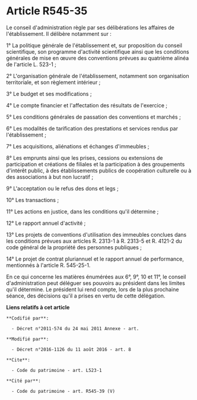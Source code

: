 # Article R545-35

Le conseil d'administration règle par ses délibérations les affaires de l'établissement. Il délibère notamment sur :

1° La politique générale de l'établissement et, sur proposition du conseil scientifique, son programme d'activité
scientifique ainsi que les conditions générales de mise en œuvre des conventions prévues au quatrième alinéa de l'article L.
523-1 ;

2° L'organisation générale de l'établissement, notamment son organisation territoriale, et son règlement intérieur ;

3° Le budget et ses modifications ;

4° Le compte financier et l'affectation des résultats de l'exercice ;

5° Les conditions générales de passation des conventions et marchés ;

6° Les modalités de tarification des prestations et services rendus par l'établissement ;

7° Les acquisitions, aliénations et échanges d'immeubles ;

8° Les emprunts ainsi que les prises, cessions ou extensions de participation et créations de filiales et la participation à
des groupements d'intérêt public, à des établissements publics de coopération culturelle ou à des associations à but non
lucratif ; 

9° L'acceptation ou le refus des dons et legs ;

10° Les transactions ;

11° Les actions en justice, dans les conditions qu'il détermine ;

12° Le rapport annuel d'activité ;

13° Les projets de conventions d'utilisation des immeubles conclues dans les conditions prévues aux articles R. 2313-1 à R.
2313-5 et R. 4121-2 du code général de la propriété des personnes publiques ; 

14° Le projet de contrat pluriannuel et le rapport annuel de performance, mentionnés à l'article R. 545-25-1.

En ce qui concerne les matières énumérées aux 6°, 9°, 10 et 11°, le conseil d'administration peut déléguer ses pouvoirs au
président dans les limites qu'il détermine. Le président lui rend compte, lors de la plus prochaine séance, des décisions
qu'il a prises en vertu de cette délégation.

**Liens relatifs à cet article**

	**Codifié par**:

	  - Décret n°2011-574 du 24 mai 2011 Annexe - art.

	**Modifié par**:

	  - Décret n°2016-1126 du 11 août 2016 - art. 8

	**Cite**:

	  - Code du patrimoine - art. L523-1

	**Cité par**:

	  - Code du patrimoine - art. R545-39 (V)
